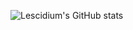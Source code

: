 ![Lescidium's GitHub stats](https://github-readme-stats.vercel.app/api?username=lescidium&show_icons=true&theme=transparent)
